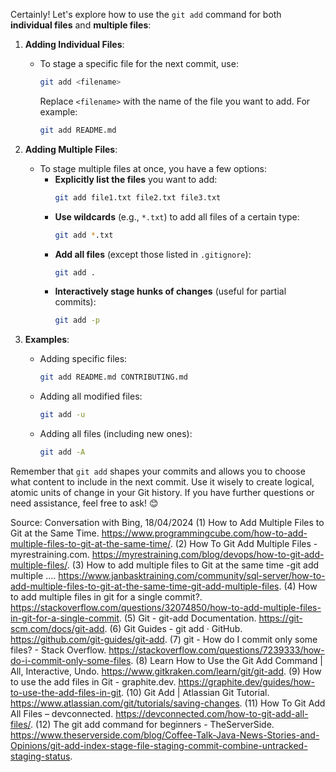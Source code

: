 Certainly! Let's explore how to use the `git add` command for both **individual files** and **multiple files**:

1. **Adding Individual Files**:
    - To stage a specific file for the next commit, use:
        ```bash
        git add <filename>
        ```
        Replace `<filename>` with the name of the file you want to add. For example:
        ```bash
        git add README.md
        ```

2. **Adding Multiple Files**:
    - To stage multiple files at once, you have a few options:
        - **Explicitly list the files** you want to add:
            ```bash
            git add file1.txt file2.txt file3.txt
            ```
        - **Use wildcards** (e.g., `*.txt`) to add all files of a certain type:
            ```bash
            git add *.txt
            ```
        - **Add all files** (except those listed in `.gitignore`):
            ```bash
            git add .
            ```
        - **Interactively stage hunks of changes** (useful for partial commits):
            ```bash
            git add -p
            ```

3. **Examples**:
    - Adding specific files:
        ```bash
        git add README.md CONTRIBUTING.md
        ```
    - Adding all modified files:
        ```bash
        git add -u
        ```
    - Adding all files (including new ones):
        ```bash
        git add -A
        ```

Remember that `git add` shapes your commits and allows you to choose what content to include in the next commit. Use it wisely to create logical, atomic units of change in your Git history. If you have further questions or need assistance, feel free to ask! 😊

Source: Conversation with Bing, 18/04/2024
(1) How to Add Multiple Files to Git at the Same Time. https://www.programmingcube.com/how-to-add-multiple-files-to-git-at-the-same-time/.
(2) How To Git Add Multiple Files - myrestraining.com. https://myrestraining.com/blog/devops/how-to-git-add-multiple-files/.
(3) How to add multiple files to Git at the same time -git add multiple .... https://www.janbasktraining.com/community/sql-server/how-to-add-multiple-files-to-git-at-the-same-time-git-add-multiple-files.
(4) How to add multiple files in git for a single commit?. https://stackoverflow.com/questions/32074850/how-to-add-multiple-files-in-git-for-a-single-commit.
(5) Git - git-add Documentation. https://git-scm.com/docs/git-add.
(6) Git Guides - git add · GitHub. https://github.com/git-guides/git-add.
(7) git - How do I commit only some files? - Stack Overflow. https://stackoverflow.com/questions/7239333/how-do-i-commit-only-some-files.
(8) Learn How to Use the Git Add Command | All, Interactive, Undo. https://www.gitkraken.com/learn/git/git-add.
(9) How to use the add files in Git - graphite.dev. https://graphite.dev/guides/how-to-use-the-add-files-in-git.
(10) Git Add | Atlassian Git Tutorial. https://www.atlassian.com/git/tutorials/saving-changes.
(11) How To Git Add All Files – devconnected. https://devconnected.com/how-to-git-add-all-files/.
(12) The git add command for beginners - TheServerSide. https://www.theserverside.com/blog/Coffee-Talk-Java-News-Stories-and-Opinions/git-add-index-stage-file-staging-commit-combine-untracked-staging-status.